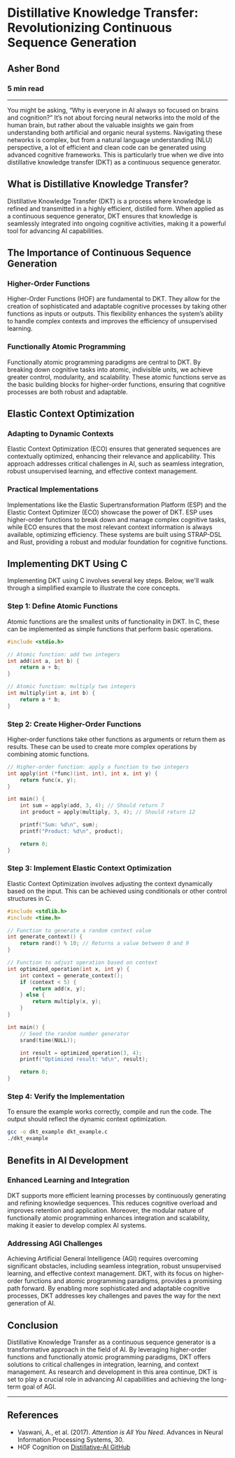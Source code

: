 # Distillative Knowledge Transfer: Revolutionizing Continuous Sequence Generation

## Asher Bond

### 5 min read 

---

You might be asking, “Why is everyone in AI always so focused on brains and cognition?” It’s not about forcing neural networks into the mold of the human brain, but rather about the valuable insights we gain from understanding both artificial and organic neural systems. Navigating these networks is complex, but from a natural language understanding (NLU) perspective, a lot of efficient and clean code can be generated using advanced cognitive frameworks. This is particularly true when we dive into distillative knowledge transfer (DKT) as a continuous sequence generator.

## What is Distillative Knowledge Transfer?

Distillative Knowledge Transfer (DKT) is a process where knowledge is refined and transmitted in a highly efficient, distilled form. When applied as a continuous sequence generator, DKT ensures that knowledge is seamlessly integrated into ongoing cognitive activities, making it a powerful tool for advancing AI capabilities.

## The Importance of Continuous Sequence Generation

### Higher-Order Functions

Higher-Order Functions (HOF) are fundamental to DKT. They allow for the creation of sophisticated and adaptable cognitive processes by taking other functions as inputs or outputs. This flexibility enhances the system’s ability to handle complex contexts and improves the efficiency of unsupervised learning.

### Functionally Atomic Programming

Functionally atomic programming paradigms are central to DKT. By breaking down cognitive tasks into atomic, indivisible units, we achieve greater control, modularity, and scalability. These atomic functions serve as the basic building blocks for higher-order functions, ensuring that cognitive processes are both robust and adaptable.

## Elastic Context Optimization

### Adapting to Dynamic Contexts

Elastic Context Optimization (ECO) ensures that generated sequences are contextually optimized, enhancing their relevance and applicability. This approach addresses critical challenges in AI, such as seamless integration, robust unsupervised learning, and effective context management.

### Practical Implementations

Implementations like the Elastic Supertransformation Platform (ESP) and the Elastic Context Optimizer (ECO) showcase the power of DKT. ESP uses higher-order functions to break down and manage complex cognitive tasks, while ECO ensures that the most relevant context information is always available, optimizing efficiency. These systems are built using STRAP-DSL and Rust, providing a robust and modular foundation for cognitive functions.

## Implementing DKT Using C

Implementing DKT using C involves several key steps. Below, we'll walk through a simplified example to illustrate the core concepts.

### Step 1: Define Atomic Functions

Atomic functions are the smallest units of functionality in DKT. In C, these can be implemented as simple functions that perform basic operations.

```c
#include <stdio.h>

// Atomic function: add two integers
int add(int a, int b) {
    return a + b;
}

// Atomic function: multiply two integers
int multiply(int a, int b) {
    return a * b;
}
```

### Step 2: Create Higher-Order Functions

Higher-order functions take other functions as arguments or return them as results. These can be used to create more complex operations by combining atomic functions.

```c
// Higher-order function: apply a function to two integers
int apply(int (*func)(int, int), int x, int y) {
    return func(x, y);
}

int main() {
    int sum = apply(add, 3, 4); // Should return 7
    int product = apply(multiply, 3, 4); // Should return 12

    printf("Sum: %d\n", sum);
    printf("Product: %d\n", product);

    return 0;
}
```

### Step 3: Implement Elastic Context Optimization

Elastic Context Optimization involves adjusting the context dynamically based on the input. This can be achieved using conditionals or other control structures in C.

```c
#include <stdlib.h>
#include <time.h>

// Function to generate a random context value
int generate_context() {
    return rand() % 10; // Returns a value between 0 and 9
}

// Function to adjust operation based on context
int optimized_operation(int x, int y) {
    int context = generate_context();
    if (context < 5) {
        return add(x, y);
    } else {
        return multiply(x, y);
    }
}

int main() {
    // Seed the random number generator
    srand(time(NULL));

    int result = optimized_operation(3, 4);
    printf("Optimized result: %d\n", result);

    return 0;
}
```

### Step 4: Verify the Implementation

To ensure the example works correctly, compile and run the code. The output should reflect the dynamic context optimization.

```sh
gcc -o dkt_example dkt_example.c
./dkt_example
```

## Benefits in AI Development

### Enhanced Learning and Integration

DKT supports more efficient learning processes by continuously generating and refining knowledge sequences. This reduces cognitive overload and improves retention and application. Moreover, the modular nature of functionally atomic programming enhances integration and scalability, making it easier to develop complex AI systems.

### Addressing AGI Challenges

Achieving Artificial General Intelligence (AGI) requires overcoming significant obstacles, including seamless integration, robust unsupervised learning, and effective context management. DKT, with its focus on higher-order functions and atomic programming paradigms, provides a promising path forward. By enabling more sophisticated and adaptable cognitive processes, DKT addresses key challenges and paves the way for the next generation of AI.

## Conclusion

Distillative Knowledge Transfer as a continuous sequence generator is a transformative approach in the field of AI. By leveraging higher-order functions and functionally atomic programming paradigms, DKT offers solutions to critical challenges in integration, learning, and context management. As research and development in this area continue, DKT is set to play a crucial role in advancing AI capabilities and achieving the long-term goal of AGI.

---

## References

- Vaswani, A., et al. (2017). *Attention is All You Need*. Advances in Neural Information Processing Systems, 30.
- HOF Cognition on [Distillative-AI GitHub](https://github.com/Distillative-AI)
